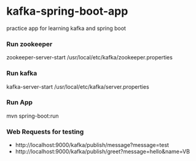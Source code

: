# kafka-spring-boot-app
practice app for learning kafka and spring boot

### Run zookeeper
zookeeper-server-start /usr/local/etc/kafka/zookeeper.properties

### Run kafka
kafka-server-start /usr/local/etc/kafka/server.properties

### Run App 
mvn spring-boot:run

### Web Requests for testing
- http://localhost:9000/kafka/publish/message?message=test
- http://localhost:9000/kafka/publish/greet?message=hello&name=VB

